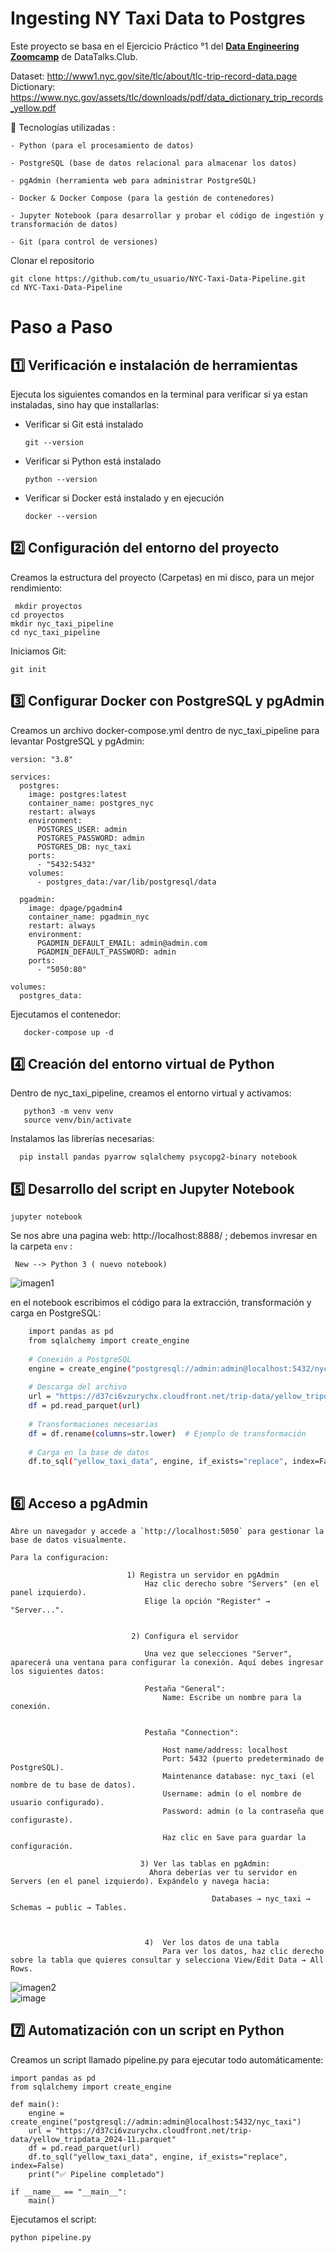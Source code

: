 # Ingesting NY Taxi Data to Postgres

Este proyecto se basa en el Ejercicio Práctico  °1 del **[Data Engineering Zoomcamp](https://datatalks.club/blog/guide-to-free-online-courses-at-datatalks-club.html#data-engineering-zoomcamp)**
de DataTalks.Club.

Dataset: http://www1.nyc.gov/site/tlc/about/tlc-trip-record-data.page
Dictionary: https://www.nyc.gov/assets/tlc/downloads/pdf/data_dictionary_trip_records_yellow.pdf

 🚀 Tecnologías utilizadas : 

    - Python (para el procesamiento de datos)

    - PostgreSQL (base de datos relacional para almacenar los datos)
 
    - pgAdmin (herramienta web para administrar PostgreSQL)
 
    - Docker & Docker Compose (para la gestión de contenedores)
 
    - Jupyter Notebook (para desarrollar y probar el código de ingestión y transformación de datos)
 
    - Git (para control de versiones)

Clonar el repositorio

    git clone https://github.com/tu_usuario/NYC-Taxi-Data-Pipeline.git
    cd NYC-Taxi-Data-Pipeline



# Paso a Paso 


## 1️⃣ Verificación e instalación de herramientas

  Ejecuta los siguientes comandos en la terminal  para verificar si ya estan instaladas, sino hay que installarlas:

   - Verificar si Git está instalado
   
         git --version

   - Verificar si Python está instalado
     
         python --version
     
   - Verificar si Docker está instalado y en ejecución
     
         docker --version


## 2️⃣ Configuración del entorno del proyecto

  Creamos la estructura del proyecto (Carpetas) en mi disco, para un mejor rendimiento:

     mkdir proyectos
    cd proyectos
    mkdir nyc_taxi_pipeline
    cd nyc_taxi_pipeline

Iniciamos Git:

    git init

## 3️⃣ Configurar Docker con PostgreSQL y pgAdmin

   Creamos un archivo docker-compose.yml dentro de nyc_taxi_pipeline para levantar PostgreSQL y pgAdmin:


    version: "3.8"

    services:
      postgres:
        image: postgres:latest
        container_name: postgres_nyc
        restart: always
        environment:
          POSTGRES_USER: admin
          POSTGRES_PASSWORD: admin
          POSTGRES_DB: nyc_taxi
        ports:
          - "5432:5432"
        volumes:
          - postgres_data:/var/lib/postgresql/data
    
      pgadmin:
        image: dpage/pgadmin4
        container_name: pgadmin_nyc
        restart: always
        environment:
          PGADMIN_DEFAULT_EMAIL: admin@admin.com
          PGADMIN_DEFAULT_PASSWORD: admin
        ports:
          - "5050:80"
    
    volumes:
      postgres_data:

Ejecutamos el contenedor:

       docker-compose up -d


## 4️⃣ Creación del entorno virtual de Python

   Dentro de nyc_taxi_pipeline, creamos el entorno virtual y activamos:


       python3 -m venv venv
       source venv/bin/activate
  
   Instalamos las librerías necesarias:  

      pip install pandas pyarrow sqlalchemy psycopg2-binary notebook

## 5️⃣ Desarrollo del script en Jupyter Notebook

    jupyter notebook


 Se nos abre una pagina web: http://localhost:8888/ ; debemos invresar en la carpeta `env` :

     New --> Python 3 ( nuevo notebook)

![[imagen1](./imagenes/jupyter_notebook.png)](https://github.com/GermanPLS/NYC-Taxi-Data-Pipeline/blob/79e38102c8cddc7c3641fd0bd9f1b324d3eb64f1/imagenes/jupyter_notebook.png)
     
en el notebook escribimos el código para la extracción, transformación y carga en PostgreSQL:

```sh
    import pandas as pd
    from sqlalchemy import create_engine
    
    # Conexión a PostgreSQL
    engine = create_engine("postgresql://admin:admin@localhost:5432/nyc_taxi")
    
    # Descarga del archivo
    url = "https://d37ci6vzurychx.cloudfront.net/trip-data/yellow_tripdata_2024-11.parquet"
    df = pd.read_parquet(url)
    
    # Transformaciones necesarias
    df = df.rename(columns=str.lower)  # Ejemplo de transformación
    
    # Carga en la base de datos
    df.to_sql("yellow_taxi_data", engine, if_exists="replace", index=False)
    
```


## 6️⃣ Acceso a pgAdmin
    Abre un navegador y accede a `http://localhost:5050` para gestionar la base de datos visualmente.     

    Para la configuracion: 

                              1) Registra un servidor en pgAdmin
                                  Haz clic derecho sobre "Servers" (en el panel izquierdo).
                                  Elige la opción "Register" → "Server...".
                              
                              
                               2) Configura el servidor
                              
                                  Una vez que selecciones "Server", aparecerá una ventana para configurar la conexión. Aquí debes ingresar los siguientes datos:
                              
                                  Pestaña "General":
                                      Name: Escribe un nombre para la conexión.
                                  
                                  
                                  Pestaña "Connection":
                              
                                      Host name/address: localhost
                                      Port: 5432 (puerto predeterminado de PostgreSQL).
                                      Maintenance database: nyc_taxi (el nombre de tu base de datos).
                                      Username: admin (o el nombre de usuario configurado).
                                      Password: admin (o la contraseña que configuraste).
                                      
                                      Haz clic en Save para guardar la configuración.

                                 3) Ver las tablas en pgAdmin:
                                   Ahora deberías ver tu servidor en Servers (en el panel izquierdo). Expándelo y navega hacia:

                                                 Databases → nyc_taxi → Schemas → public → Tables.



                                  4)  Ver los datos de una tabla
                                      Para ver los datos, haz clic derecho sobre la tabla que quieres consultar y selecciona View/Edit Data → All Rows.

   ![[imagen2](./imagenes/pgadmin.png)](https://github.com/GermanPLS/NYC-Taxi-Data-Pipeline/blob/399700ee08d89984397dd6568dda4728e6139d55/imagenes/pgadmin.png)                                 
![image](https://github.com/user-attachments/assets/75144a93-5c22-4386-8b72-f953a7ac5a25)

## 7️⃣ Automatización con un script en Python
Creamos un script llamado pipeline.py para ejecutar todo automáticamente:

    import pandas as pd
    from sqlalchemy import create_engine
    
    def main():
        engine = create_engine("postgresql://admin:admin@localhost:5432/nyc_taxi")
        url = "https://d37ci6vzurychx.cloudfront.net/trip-data/yellow_tripdata_2024-11.parquet"
        df = pd.read_parquet(url)
        df.to_sql("yellow_taxi_data", engine, if_exists="replace", index=False)
        print("✅ Pipeline completado")
    
    if __name__ == "__main__":
        main()

Ejecutamos el script:

    python pipeline.py





    
